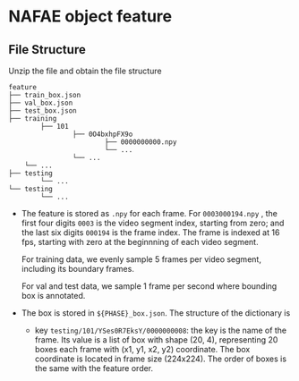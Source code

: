 # NAFAE object feature

## File Structure

Unzip the file and obtain the file structure

```shell
feature
├── train_box.json
├── val_box.json
├── test_box.json
├── training
		├── 101 
				├── 0O4bxhpFX9o
						├── 0000000000.npy
						└── ...
				└── ...
    └── ...
├── testing
		└── ...
└── testing
		└── ...
```

- The feature is stored as `.npy` for each frame. For `0003000194.npy` , the first four digits `0003` is the video segment index, starting from zero; and the last six digits `000194` is the frame index. The frame is indexed at 16 fps, starting with zero at the beginnning of each video segment. 

  For training data, we evenly sample 5 frames per video segment, including its boundary frames. 

  For val and test data, we sample 1 frame per second where bounding box is annotated.

- The box is stored in `${PHASE}_box.json`. The structure of the dictionary is 

  - key `testing/101/YSes0R7EksY/0000000008`: the key is the name of the frame. Its value is a list of box with shape (20, 4), representing 20 boxes each frame with (x1, y1, x2, y2) coordinate. The box coordinate is located in frame size (224x224). The order of boxes is the same with the feature order.





